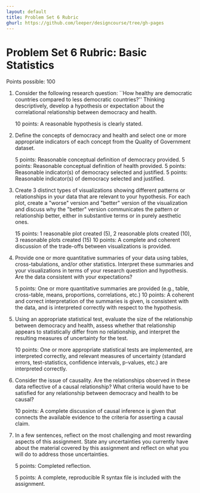 ```yaml
---
layout: default
title: Problem Set 6 Rubric
ghurl: https://github.com/leeper/designcourse/tree/gh-pages
---
```


# Problem Set 6 Rubric: Basic Statistics #

Points possible: 100

 1. Consider the following research question: ``How healthy are democratic countries compared to less democratic countries?'' Thinking descriptively, develop a hypothesis or expectation about the correlational relationship between democracy and health.
 
    10 points: A reasonable hypothesis is clearly stated.
 
 2. Define the concepts of democracy and health and select one or more appropriate indicators of each concept from the Quality of Government dataset.
 
    5 points: Reasonable conceptual definition of democracy provided.
    5 points: Reasonable conceptual definition of health provided.
    5 points: Reasonable indicator(s) of democracy selected and justified.
    5 points: Reasonable indicator(s) of democracy selected and justified.
 
 3. Create 3 distinct types of visualizations showing different patterns or relationships in your data that are relevant to your hypothesis. For each plot, create a "worse" version and "better" version of the visualization and discuss why the "better" version communicates the pattern or relationship better, either in substantive terms or in purely aesthetic ones.
 
    15 points: 1 reasonable plot created (5), 2 reasonable plots created (10), 3 reasonable plots created (15)
    10 points: A complete and coherent discussion of the trade-offs between visualizations is provided.
 
 4. Provide one or more quantitative summaries of your data using tables, cross-tabulations, and/or other statistics. Interpret these summaries and your visualizations in terms of your research question and hypothesis. Are the data consistent with your expectations?
 
    5 points: One or more quantitative summaries are provided (e.g., table, cross-table, means, proportions, correlations, etc.)
    10 points: A coherent and correct interpretation of the summaries is given, is consistent with the data, and is interpreted correctly with respect to the hypothesis.
 
 5. Using an appropriate statistical test, evaluate the size of the relationship between democracy and health, assess whether that relationship appears to statistically differ from no relationship, and interpret the resulting measures of uncertainty for the test.
 
    10 points: One or more appropriate statistical tests are implemented, are interpreted correctly, and relevant measures of uncertainty (standard errors, test-statistics, confidence intervals, p-values, etc.) are interpreted correctly.
 
 6. Consider the issue of causality. Are the relationships observed in these data reflective of a causal relationship? What criteria would have to be satisfied for any relationship between democracy and health to be causal?
 
    10 points: A complete discussion of causal inference is given that connects the available evidence to the criteria for asserting a causal claim.
 
 7. In a few sentences, reflect on the most challenging and most rewarding aspects of this assignment. State any uncertainties you currently have about the material covered by this assignment and reflect on what you will do to address those uncertainties.

    5 points: Completed reflection.
    
    5 points: A complete, reproducible R syntax file is included with the assignment.
